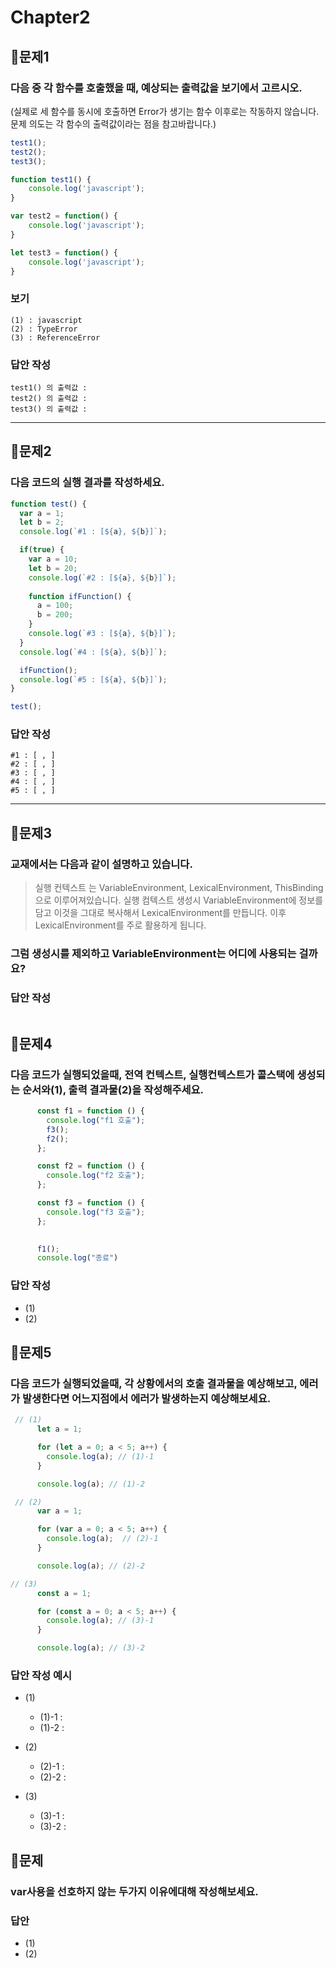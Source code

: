 # Chapter2

## 📌문제1
### 다음 중 각 함수를 호출했을 때, 예상되는 출력값을 보기에서 고르시오.   
(실제로 세 함수를 동시에 호출하면 Error가 생기는 함수 이후로는 작동하지 않습니다. 문제 의도는 각 함수의 출력값이라는 점을 참고바랍니다.)
```js
test1();
test2();
test3();

function test1() {
	console.log('javascript');
}

var test2 = function() {
	console.log('javascript');
}

let test3 = function() {
	console.log('javascript');
}
```
### 보기
```
(1) : javascript
(2) : TypeError
(3) : ReferenceError
```
### 답안 작성
```
test1() 의 출력값 : 
test2() 의 출력값 : 
test3() 의 출력값 : 
```

<hr> 

## 📌문제2
### 다음 코드의 실행 결과를 작성하세요.
```js
function test() {
  var a = 1;
  let b = 2;
  console.log(`#1 : [${a}, ${b}]`);

  if(true) {
    var a = 10;
    let b = 20;
    console.log(`#2 : [${a}, ${b}]`);
    
    function ifFunction() {
      a = 100;
      b = 200;
    }
    console.log(`#3 : [${a}, ${b}]`);
  }
  console.log(`#4 : [${a}, ${b}]`);

  ifFunction();
  console.log(`#5 : [${a}, ${b}]`);
}

test();
```
### 답안 작성
```
#1 : [ , ]
#2 : [ , ]
#3 : [ , ]
#4 : [ , ]
#5 : [ , ]
```

<hr> 

## 📌문제3
### 교재에서는 다음과 같이 설명하고 있습니다.

> 실행 컨텍스트 는 VariableEnvironment, LexicalEnvironment, ThisBinding으로 이루어져있습니다. 실행 컴텍스트 생성시 VariableEnvironment에 정보를 담고 이것을 그대로 복사해서 LexicalEnvironment를 만듭니다. 이후 LexicalEnvironment를 주로 활용하게 됩니다.

### 그럼 생성시를 제외하고 VariableEnvironment는 어디에 사용되는 걸까요?   

### 답안 작성
```

```


## 📌문제4
### 다음 코드가 실행되었을때, 전역 컨텍스트, 실행컨텍스트가 콜스택에 생성되는 순서와(1), 출력 결과물(2)을 작성해주세요.
```js
      const f1 = function () {
        console.log("f1 호출");
        f3();
        f2();
      };

      const f2 = function () {
        console.log("f2 호출");
      };

      const f3 = function () {
        console.log("f3 호출");
      };
	

      f1();
      console.log("종료")
```
### 답안 작성
- (1) 
- (2) 


## 📌문제5
### 다음 코드가 실행되었을때, 각 상황에서의 호출 결과물을 예상해보고, 에러가 발생한다면 어느지점에서 에러가 발생하는지 예상해보세요.
```js
 // (1)
      let a = 1;

      for (let a = 0; a < 5; a++) {
        console.log(a); // (1)-1
      }

      console.log(a); // (1)-2
```
```js
 // (2)
      var a = 1;

      for (var a = 0; a < 5; a++) {
        console.log(a);  // (2)-1
      }

      console.log(a); // (2)-2
```

```js
// (3)
      const a = 1;

      for (const a = 0; a < 5; a++) {
        console.log(a); // (3)-1
      }

      console.log(a); // (3)-2
```
### 답안 작성 예시
- (1)
	- (1)-1 :
	- (1)-2 :

- (2)
	- (2)-1 :
	- (2)-2 :

- (3)
	- (3)-1 :
	- (3)-2 :


## 📌문제
### var사용을 선호하지 않는 두가지 이유에대해 작성해보세요.
### 답안
- (1)
- (2)
